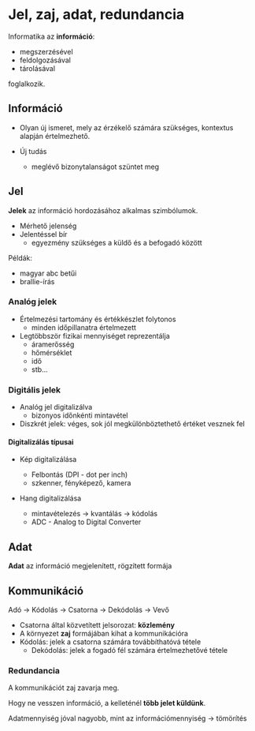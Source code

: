 # Jel, zaj, adat, redundancia

Informatika az **információ**:

- megszerzésével
- feldolgozásával
- tárolásával

foglalkozik.

## Információ

- Olyan új ismeret, mely az érzékelő számára szükséges, kontextus alapján értelmezhető.

- Új tudás
  - meglévő bizonytalanságot szüntet meg

## Jel

**Jelek** az információ hordozásához alkalmas szimbólumok.

- Mérhető jelenség
- Jelentéssel bír
  - egyezmény szükséges a küldő és a befogadó között

Példák:

- magyar abc betűi
- brallie-írás

### Analóg jelek

- Értelmezési tartomány és értékkészlet folytonos
  - minden időpillanatra értelmezett
- Legtöbbször fizikai mennyiséget reprezentálja
  - áramerősség
  - hőmérséklet
  - idő
  - stb...

### Digitális jelek

- Analóg jel digitalizálva
  - bizonyos időnkénti mintavétel
- Diszkrét jelek: véges, sok jól megkülönböztethető értéket vesznek fel

#### Digitalizálás típusai

- Kép digitalizálása

  - Felbontás (DPI - dot per inch)
  - szkenner, fényképező, kamera

- Hang digitalizálása
  - mintavételezés -> kvantálás -> kódolás
  - ADC - Analog to Digital Converter

## Adat

**Adat** az információ megjelenített, rögzített formája

## Kommunikáció

Adó -> Kódolás -> Csatorna -> Dekódolás -> Vevő

- Csatorna által közvetített jelsorozat: **közlemény**
- A környezet **zaj** formájában kihat a kommunikációra
- Kódolás: jelek a csatorna számára továbbíthatóvá tétele
  - Dekódolás: jelek a fogadó fél számára értelmezhetővé tétele

### Redundancia

A kommunikációt zaj zavarja meg.

Hogy ne vesszen információ, a kelleténél **több jelet küldünk**.

Adatmennyiség jóval nagyobb, mint az információmennyiség -> tömörítés
